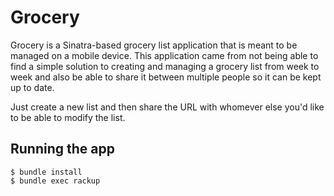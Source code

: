 # Grocery

Grocery is a Sinatra-based grocery list application that is meant to be managed on a mobile device. This application 
came from not being able to find a simple solution to creating and managing a grocery list from week to week and 
also be able to share it between multiple people so it can be kept up to date.

Just create a new list and then share the URL with whomever else you'd like to be able to modify the list.

## Running the app

    $ bundle install
    $ bundle exec rackup